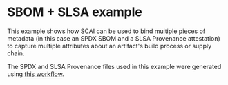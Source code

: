 # SBOM + SLSA example

This example shows how SCAI can be used to bind multiple pieces of metadata
(in this case an SPDX SBOM and a SLSA Provenance attestation) to capture
multiple attributes about an artifact's build process or supply chain.

The SPDX and SLSA Provenance files used in this example were generated using
[this workflow].

[this workflow]: https://github.com/marcelamelara/private-data-objects/blob/generate-swsc-build-metadata/.github/workflows/ci-swsc.yaml
